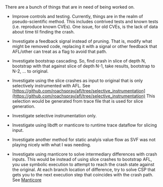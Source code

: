 
There are a bunch of things that are in need of being worked on. 

- Improve controls and testing. Currently, things are in the realm of pseudo-scientific method.
This includes contrived tests and known tests (i.e. reproduce known CVEs). One issue, for old
CVEs, is the lack of data about time til finding the crash.

- Investigate a feedback signal instead of pruning. That is, modify what might be 
 removed code, replacing it with a signal or other feedback that AFL/other can
 treat as a flag to avoid that path.

- Investigate bootstrap cascading. So, find crash in slice of depth N, bootstrap with that
against slice of depth N-1, take results, bootstrap to N-2, ... to original.


- Investigate using the slice crashes as input to original that is only selectively
instrumented with AFL.
See [https://github.com/roachspray/afl/tree/selective_instrumentation](https://github.com/roachspray/afl/tree/selective_instrumentation)
This selection would be generated from trace file that is used for slice generation.

- Investigate selective instrumentation only. 

- Investigate using libdft or manticore to runtime trace dataflow for slicing input.

- Investigate another method for static analyis value flow  as SVF was not playing nicely with 
what I was needing.

- Investigate using manticore to solve intermediary differences with crash inputs. This would
be instead of using slice crashes to bootstrap AFL, you use symbolic execution to attempt
to reach the crash state against the original. At each branch location of difference, try to
solve CSP that gets you to the next execution step that coincides with the crash path.
See [Manticore](https://github.com/trailofbits/manticore)

